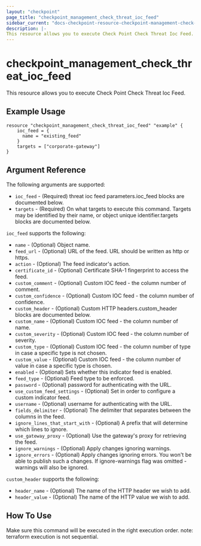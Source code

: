 ```yaml
---
layout: "checkpoint"
page_title: "checkpoint_management_check_threat_ioc_feed"
sidebar_current: "docs-checkpoint-resource-checkpoint-management-check-threat-ioc-feed"
description: |-
This resource allows you to execute Check Point Check Threat Ioc Feed.
---
```


# checkpoint_management_check_threat_ioc_feed

This resource allows you to execute Check Point Check Threat Ioc Feed.

## Example Usage


```hcl
resource "checkpoint_management_check_threat_ioc_feed" "example" {
    ioc_feed = {
      name = "existing_feed"
    }
    targets = ["corporate-gateway"]
}
```

## Argument Reference

The following arguments are supported:

* `ioc_feed` - (Required) threat ioc feed parameters.ioc_feed blocks are documented below.
* `targets` - (Required) On what targets to execute this command. Targets may be identified by their name, or object unique identifier.targets blocks are documented below.


`ioc_feed` supports the following:

* `name` - (Optional) Object name. 
* `feed_url` - (Optional) URL of the feed.
URL should be written as http or https. 
* `action` - (Optional) The feed indicator's action. 
* `certificate_id` - (Optional) Certificate SHA-1 fingerprint to access the feed. 
* `custom_comment` - (Optional) Custom IOC feed - the column number of comment. 
* `custom_confidence` - (Optional) Custom IOC feed - the column number of confidence. 
* `custom_header` - (Optional) Custom HTTP headers.custom_header blocks are documented below.
* `custom_name` - (Optional) Custom IOC feed - the column number of name. 
* `custom_severity` - (Optional) Custom IOC feed - the column number of severity. 
* `custom_type` - (Optional) Custom IOC feed - the column number of type in case a specific type is not chosen. 
* `custom_value` - (Optional) Custom IOC feed - the column number of value in case a specific type is chosen. 
* `enabled` - (Optional) Sets whether this indicator feed is enabled. 
* `feed_type` - (Optional) Feed type to be enforced. 
* `password` - (Optional) password for authenticating with the URL. 
* `use_custom_feed_settings` - (Optional) Set in order to configure a custom indicator feed. 
* `username` - (Optional) username for authenticating with the URL. 
* `fields_delimiter` - (Optional) The delimiter that separates between the columns in the feed. 
* `ignore_lines_that_start_with` - (Optional) A prefix that will determine which lines to ignore. 
* `use_gateway_proxy` - (Optional) Use the gateway's proxy for retrieving the feed. 
* `ignore_warnings` - (Optional) Apply changes ignoring warnings. 
* `ignore_errors` - (Optional) Apply changes ignoring errors. You won't be able to publish such a changes. If ignore-warnings flag was omitted - warnings will also be ignored. 


`custom_header` supports the following:

* `header_name` - (Optional) The name of the HTTP header we wish to add. 
* `header_value` - (Optional) The name of the HTTP value we wish to add. 


## How To Use
Make sure this command will be executed in the right execution order. 
note: terraform execution is not sequential.  

